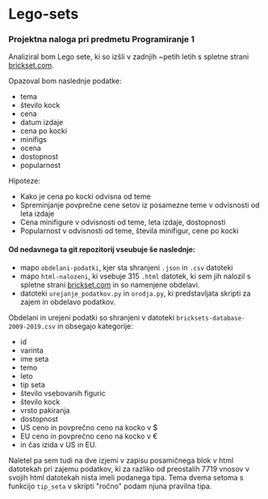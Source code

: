 # Lego-sets

### Projektna naloga pri predmetu Programiranje 1

Analiziral bom Lego sete, ki so izšli v zadnjih ~petih letih s spletne strani [brickset.com](https://brickset.com/sets).

Opazoval bom naslednje podatke:

* tema
* število kock
* cena
* datum izdaje
* cena po kocki
* minifigs
* ocena
* dostopnost
* popularnost

Hipoteze:
* Kako je cena po kocki odvisna od teme
* Spreminjanje povprečne cene setov iz posamezne teme v odvisnosti od leta izdaje
* Cena minifigure v odvisnosti od teme, leta izdaje, dostopnosti
* Popularnost v odvisnosti od teme, števila minifigur, cene po kocki

#### Od nedavnega ta git repozitorij vseubuje še naslednje:
- mapo `obdelani-podatki`, kjer sta shranjeni `.json` in `.csv` datoteki
- mapo `html-nalozeni`, ki vsebuje 315 `.html` datotek, ki sem jih nalozil s spletne strani [brickset.com](https://brickset.com/sets) in so namenjene obdelavi.
- datoteki `urejanje_podatkov.py` in `orodja.py`, ki predstavljata skripti za zajem in obdelavo podatkov.

Obdelani in urejeni podatki so shranjeni v datoteki `bricksets-database-2009-2019.csv` in obsegajo kategorije:
* id
* varinta
* ime seta
* temo
* leto
* tip seta
* število vsebovanih figuric
* število kock
* vrsto pakiranja
* dostopnost
* US ceno in povprečno ceno na kocko v $
* EU ceno in povprečno ceno na kocko v €
* in čas izida v US in EU.

Naletel pa sem tudi na dve izjemi v zapisu posamičnega blok v html datotekah pri zajemu podatkov, ki za razliko od preostalih 7719 vnosov v svojih html datotekah nista imeli podanega tipa. Tema dvema setoma s funkcijo `tip_seta` v skripti "ročno" podam njuna pravilna tipa.